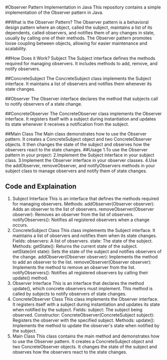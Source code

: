 #Observer Pattern Implementation in Java
 This repository contains a simple implementation of the Observer pattern in Java.

##What is the Observer Pattern?
  The Observer pattern is a behavioral design pattern where an object, called the subject, maintains a list of its dependents, called observers, and notifies them of any changes in state, usually by calling one of their methods. The Observer pattern promotes loose coupling between objects, allowing for easier maintenance and scalability.

##How Does it Work?
  Subject
  The Subject interface defines the methods required for managing observers. It includes methods to add, remove, and notify observers.

##ConcreteSubject
  The ConcreteSubject class implements the Subject interface. It maintains a list of observers and notifies them whenever its state changes.

##Observer
  The Observer interface declares the method that subjects call to notify observers of a state change.

##ConcreteObserver
  The ConcreteObserver class implements the Observer interface. It registers itself with a subject during instantiation and updates its state whenever it receives a notification from the subject.

##Main Class
  The Main class demonstrates how to use the Observer pattern. It creates a ConcreteSubject object and two ConcreteObserver objects. It then changes the state of the subject and observes how the observers react to the state changes.
##Usage
  1.To use the Observer pattern in your project:
  2.Implement the Subject interface in your subject class.
  3.Implement the Observer interface in your observer classes.
  4.Use the addObserver, removeObserver, and notifyObservers methods in your subject class to manage observers
    and notify them of state changes.

## Code and Explaination

   1. Subject Interface
      This is an interface that defines the methods required for managing observers.
      Methods:
      addObserver(Observer observer): Adds an observer to the list of observers.
      removeObserver(Observer observer): Removes an observer from the list of observers.
      notifyObservers(): Notifies all registered observers when a change occurs.
   2. ConcreteSubject Class
      This class implements the Subject interface.
      It maintains a list of observers and notifies them when its state changes.
Fields:
 observers: A list of observers.
 state: The state of the subject.
Methods:
 getState(): Returns the current state of the subject.
 setState(int state): Sets the state of the subject and notifies observers of the change.
 addObserver(Observer observer): Implements the method to add an observer to the list.
 removeObserver(Observer observer): Implements the method to remove an observer from the list.
 notifyObservers(): Notifies all registered observers by calling their update() method.
 3. Observer Interface
    This is an interface that declares the method update(), which concrete observers must implement.
    This method is called by subjects to notify observers of state changes.
 4. ConcreteObserver Class
    This class implements the Observer interface.
    It registers itself with a subject during instantiation and updates its state when notified by the subject.
Fields:
    subject: The subject being observed.
Constructor:
 ConcreteObserver(ConcreteSubject subject): Registers the observer with the specified subject.
Methods:
 update(): Implements the method to update the observer's state when notified by the subject.
 5. Main Class
    This class contains the main method and demonstrates how to use the Observer pattern.
    It creates a ConcreteSubject object and two ConcreteObserver objects.
    It changes the state of the subject and observes how the observers react to the state changes. 